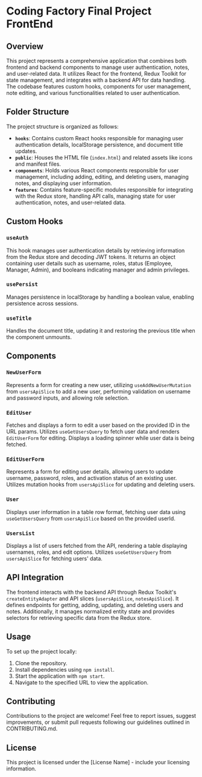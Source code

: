 # Coding Factory Final Project FrontEnd

## Overview
This project represents a comprehensive application that combines both frontend and backend components to manage user authentication, notes, and user-related data. It utilizes React for the frontend, Redux Toolkit for state management, and integrates with a backend API for data handling. The codebase features custom hooks, components for user management, note editing, and various functionalities related to user authentication.

## Folder Structure
The project structure is organized as follows:

- **`hooks`**: Contains custom React hooks responsible for managing user authentication details, localStorage persistence, and document title updates.
- **`public`**: Houses the HTML file (`index.html`) and related assets like icons and manifest files.
- **`components`**: Holds various React components responsible for user management, including adding, editing, and deleting users, managing notes, and displaying user information.
- **`features`**: Contains feature-specific modules responsible for integrating with the Redux store, handling API calls, managing state for user authentication, notes, and user-related data.

## Custom Hooks

### `useAuth`
This hook manages user authentication details by retrieving information from the Redux store and decoding JWT tokens. It returns an object containing user details such as username, roles, status (Employee, Manager, Admin), and booleans indicating manager and admin privileges.

### `usePersist`
Manages persistence in localStorage by handling a boolean value, enabling persistence across sessions.

### `useTitle`
Handles the document title, updating it and restoring the previous title when the component unmounts.

## Components

### `NewUserForm`
Represents a form for creating a new user, utilizing `useAddNewUserMutation` from `usersApiSlice` to add a new user, performing validation on username and password inputs, and allowing role selection.

### `EditUser`
Fetches and displays a form to edit a user based on the provided ID in the URL params. Utilizes `useGetUsersQuery` to fetch user data and renders `EditUserForm` for editing. Displays a loading spinner while user data is being fetched.

### `EditUserForm`
Represents a form for editing user details, allowing users to update username, password, roles, and activation status of an existing user. Utilizes mutation hooks from `usersApiSlice` for updating and deleting users.

### `User`
Displays user information in a table row format, fetching user data using `useGetUsersQuery` from `usersApiSlice` based on the provided userId.

### `UsersList`
Displays a list of users fetched from the API, rendering a table displaying usernames, roles, and edit options. Utilizes `useGetUsersQuery` from `usersApiSlice` for fetching users' data.

## API Integration
The frontend interacts with the backend API through Redux Toolkit's `createEntityAdapter` and API slices (`usersApiSlice`, `notesApiSlice`). It defines endpoints for getting, adding, updating, and deleting users and notes. Additionally, it manages normalized entity state and provides selectors for retrieving specific data from the Redux store.

## Usage
To set up the project locally:

1. Clone the repository.
2. Install dependencies using `npm install`.
3. Start the application with `npm start`.
4. Navigate to the specified URL to view the application.

## Contributing
Contributions to the project are welcome! Feel free to report issues, suggest improvements, or submit pull requests following our guidelines outlined in CONTRIBUTING.md.

## License
This project is licensed under the [License Name] - include your licensing information.
